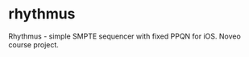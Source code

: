 rhythmus
========

Rhythmus - simple SMPTE sequencer with fixed PPQN for iOS. Noveo course project.
